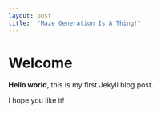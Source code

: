 ```yaml
---
layout: post
title:  "Maze Generation Is A Thing!"
---
```


# Welcome

**Hello world**, this is my first Jekyll blog post.

I hope you like it!

